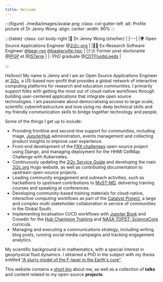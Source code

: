 ```yaml
---
title: Welcome
---
```


:::{figure} ./media/images/avatar.png
:class: col-gutter-left
:alt: Profile picture of Dr Jenny Wong
:align: center
:width: 90%
:::

:::{table}
:class: col-body-right
|👋 Dr Jenny Wong (she/her) |
|---|
|🌍 Open Source Applications Engineer @[2i2c-org](https://2i2c.org/) |
|👩‍💻 Ex-Research Software Engineer @[bear-rsg](https://github.com/bear-rsg) @[baskerville-hpc](https://github.com/baskerville-hpc) |
|🇫🇷 Former post-doctorante @[IPGP](https://github.com/IPGP) et @[ISTerre](https://www.isterre.fr/) |
|💧 PhD graduate @[CDTFluidsLeeds](https://fluid-dynamics.leeds.ac.uk/) |

:::

_Hellooo_! My name is Jenny and I am an Open Source Applications Engineer at [2i2c](https://2i2c.org/), a US-based non-profit that provides a global network of interactive computing platforms for research and education communities. I primarily support folks with getting the most out of cloud-native workflows through building user-centered applications that integrate open source technologies. I am passionate about democratising access to large-scale, scientific cyberinfrastructure and love using my deep technical skills and my friendly communication skills to bridge together technology and people.

Some of the things I get up to include:

- Providing frontline and second-line support for communities, including triage, [JupyterHub](https://jupyter.org/hub) administration, events management and collecting product insights to improve user experience.
- Front-end development of the [FRX challenges](https://github.com/2i2c-org/frx-challenges) open-source project using Django, and managing deployment for the HHMI CellMap Challenge with Kubernetes.
- Continuously updating the [2i2c Service Guide](https://docs.2i2c.org/) and developing the main [2i2c.org](https://2i2c.org/) Hugo website, as well as contributing documentation to upstream open-source projects.
- Leading community engagement and outreach activities, such as hackathons to upstream contributions to [MyST-MD](https://mystmd.org/), delivering training courses and speaking at conferences.
- Developing community-based training materials for cloud-native, interactive computing workflows as part of the [Catalyst Project](https://catalystproject.cloud/), a large and complex multi-stakeholder collaboration in service of communities in the Global South.
- Implementing localisation CI/CD workflows with [Jupyter Book](https://next.jupyterbook.org/) and Crowdin for the [Hub Champion Training](https://catalystproject.cloud/hub-champion-training/) and [NASA TOPST: ScienceCore](https://sciencecore.github.io/climaterisk/) curricula.
- Managing and executing a communications strategy, including writing blog posts, running social media campaigns and tracking engagement analytics.

My scientific background is in mathematics, with a special interest in geophysical fluid dynamics. I obtained a PhD in the subject with my thesis entitled ["A slurry model of the F-layer in the Earth's core"](https://etheses.whiterose.ac.uk/23167/).

This website contains a [short bio](about.md) about me, as well as a collection of **talks** and content related to my open-source **projects**.
